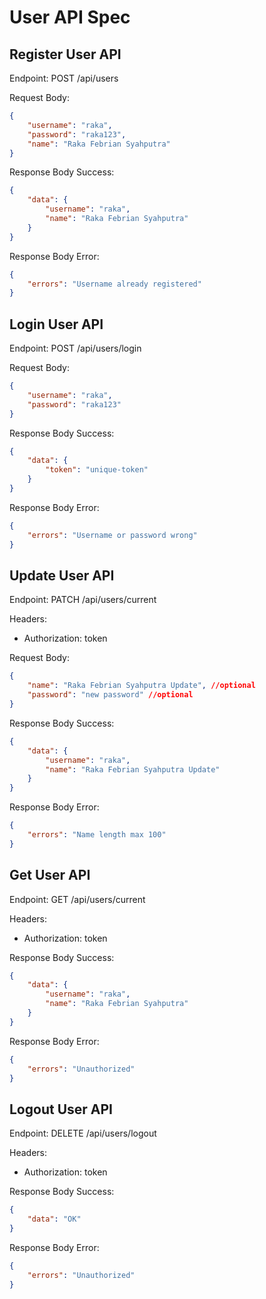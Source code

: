 # User API Spec

## Register User API

Endpoint: POST /api/users

Request Body:

```json
{
    "username": "raka",
    "password": "raka123",
    "name": "Raka Febrian Syahputra"
}
```

Response Body Success:

```json
{
    "data": {
        "username": "raka",
        "name": "Raka Febrian Syahputra"
    }
}
```

Response Body Error:

```json
{
    "errors": "Username already registered"
}
```

## Login User API

Endpoint: POST /api/users/login

Request Body:

```json
{
    "username": "raka",
    "password": "raka123"
}
```

Response Body Success:

```json
{
    "data": {
        "token": "unique-token"
    }
}
```

Response Body Error:

```json
{
    "errors": "Username or password wrong"
}
```

## Update User API

Endpoint: PATCH /api/users/current

Headers:
- Authorization: token

Request Body:

```json
{
    "name": "Raka Febrian Syahputra Update", //optional
    "password": "new password" //optional
}
```

Response Body Success:

```json
{
    "data": {
        "username": "raka",
        "name": "Raka Febrian Syahputra Update"
    }
}
```

Response Body Error:

```json
{
    "errors": "Name length max 100"
}
```

## Get User API

Endpoint: GET /api/users/current

Headers:
- Authorization: token

Response Body Success:

```json
{
    "data": {
        "username": "raka",
        "name": "Raka Febrian Syahputra"
    }
}
```

Response Body Error:

```json
{
    "errors": "Unauthorized"
}
```

## Logout User API

Endpoint: DELETE /api/users/logout

Headers:
- Authorization: token

Response Body Success:

```json
{
    "data": "OK"
}
```

Response Body Error:

```json
{
    "errors": "Unauthorized"
}
```